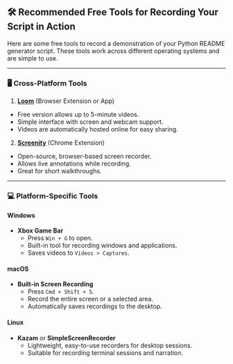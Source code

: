 ## 🛠️ Recommended Free Tools for Recording Your Script in Action

Here are some free tools to record a demonstration of your Python README generator script. These tools work across
different operating systems and are simple to use.

---

### 🖥️ Cross-Platform Tools

1. **[Loom](https://www.loom.com/)** (Browser Extension or App)

- Free version allows up to 5-minute videos.
- Simple interface with screen and webcam support.
- Videos are automatically hosted online for easy sharing.

2. **[Screenity](https://chrome.google.com/webstore/detail/screenity-screen-recording/)** (Chrome Extension)

- Open-source, browser-based screen recorder.
- Allows live annotations while recording.
- Great for short walkthroughs.

---

### 💻 Platform-Specific Tools

#### Windows

- **Xbox Game Bar**
  - Press `Win + G` to open.
  - Built-in tool for recording windows and applications.
  - Saves videos to `Videos > Captures`.

#### macOS

- **Built-in Screen Recording**
  - Press `Cmd + Shift + 5`.
  - Record the entire screen or a selected area.
  - Automatically saves recordings to the desktop.

#### Linux

- **Kazam** or **SimpleScreenRecorder**
  - Lightweight, easy-to-use recorders for desktop sessions.
  - Suitable for recording terminal sessions and narration.
